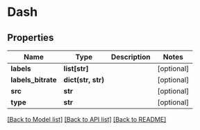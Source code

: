 # Dash

## Properties
Name | Type | Description | Notes
------------ | ------------- | ------------- | -------------
**labels** | **list[str]** |  | [optional] 
**labels_bitrate** | **dict(str, str)** |  | [optional] 
**src** | **str** |  | [optional] 
**type** | **str** |  | [optional] 

[[Back to Model list]](../README.md#documentation-for-models) [[Back to API list]](../README.md#documentation-for-api-endpoints) [[Back to README]](../README.md)

